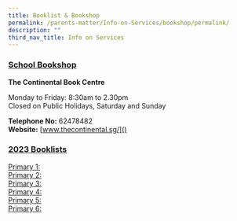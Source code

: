 ```yaml
---
title: Booklist & Bookshop
permalink: /parents-matter/Info-on-Services/bookshop/permalink/
description: ""
third_nav_title: Info on Services
---
```

### **<u>School Bookshop</u>**
**The Continental Book Centre**

Monday to Friday: 8:30am to 2.30pm  
Closed on Public Holidays, Saturday and Sunday

**Telephone No:** 62478482  
**Website:** [www.thecontinental.sg/](<a href="website-link-goes-here" target="_blank">)

### **<u>2023 Booklists</u>**
Primary 1:
<br>Primary 2:
<br>Primary 3:
<br>Primary 4:
<br>Primary 5:
<br>Primary 6: